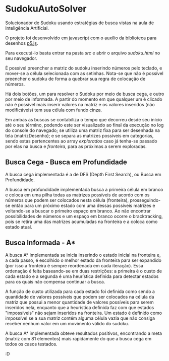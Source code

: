 # SudokuAutoSolver

Solucionador de Sudoku usando estratégias de busca vistas na aula de Inteligência Artificial.

O projeto foi desenvolvido em javascript com o auxílio da biblioteca para desenhos [p5.js](https://p5js.org/).

Para executá-lo basta entrar na pasta _src_ e abrir o arquivo _sudoku.html_ no seu navegador.

É possível preencher a matriz do sudoku inserindo números pelo teclado, e mover-se a célula selecionada com as setinhas. Nota-se que não é possível preencher o sudoku de forma a quebrar sua regra de colocação de números.

Há dois botões, um para resolver o Sudoku por meio de busca cega, e outro por meio de informada. A partir do momento em que qualquer um é clicado não é possível mais inserir valores na matriz e os valores inseridos (não modificáveis) tem sua célula com fundo cinza.

Em ambas as buscas se contabiliza o tempo que decorreu desde seu início até o seu término, podendo este ser visualizado ao final da execução no log do console do navegado; se utiliza uma matriz fixa para ser desenhada na tela (matrizDesenho); e se separa as matrizes possíveis em categorias, sendo estas pertencentes ao array _explorados_ caso já tenha-se passado por elas na busca e _fronteira_, para as próximas a serem exploradas.

## Busca Cega - Busca em Profundidade

A busca cega implementada é a de DFS (Depth First Search), ou Busca em Profundidade.

A busca em profundidade implementada busca a primeira célula em branco e coloca em uma pilha todas as matrizes possíveis de acordo com os números que podem ser colocados nesta célula (fronteira), prosseguindo-se então para um próximo estado com uma dessas possíveis matrizes e voltando-se a buscar o primeiro espaço em branco. Ao não encontrar possibilidades de números e um espaço em branco ocorre o bracktracking, pois se retira uma das matrizes acumuladas na fronteira e a coloca como estado atual.

## Busca Informada - A*

A busca A* implementada se inicia inserindo o estado inicial na fronteira e, a cada passo, é escolhido o melhor estado da fronteira para ser expandido (por isso a fronteira é sempre reordenada em cada iteração). Essa ordenação é feita baseando-se em duas restrições: a primeira é o custo de cada estado e a segunda é uma heurística definida para detectar estados para os quais não compensa continuar a busca.

A função de custo utilizada para cada estado foi definida como sendo a quantidade de valores possíveis que podem ser colocados na célula da matriz que possui a menor quantidade de valores possíveis para serem inseridos nela, enquanto que a heurística definida faz com que estados "impossíveis" não sejam inseridos na fronteira. Um estado é definido como impossível se a sua matriz contém alguma célula vazia que não consiga receber nenhum valor em um movimento válido do sudoku.

A busca A* implementada obteve resultados positivos, encontrando a meta (matriz com 81 elementos) mais rapidamente do que a busca cega em todos os casos testados.

:D
